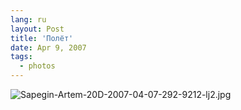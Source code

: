 ```yaml
---
lang: ru
layout: Post
title: 'Полёт'
date: Apr 9, 2007
tags:
  - photos
---
```


![Sapegin-Artem-20D-2007-04-07-292-9212-lj2.jpg](upload://Sapegin-Artem-20D-2007-04-07-292-9212-lj2.jpg)
